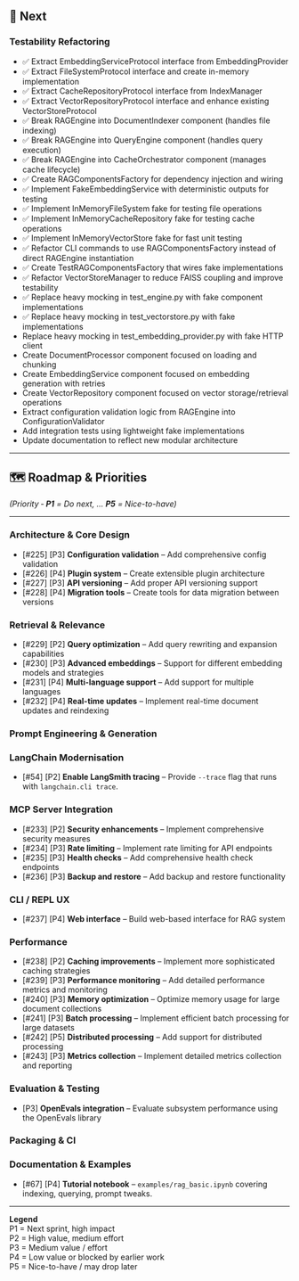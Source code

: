 ## 🚀 Next

### Testability Refactoring
- ✅ Extract EmbeddingServiceProtocol interface from EmbeddingProvider
- ✅ Extract FileSystemProtocol interface and create in-memory implementation
- ✅ Extract CacheRepositoryProtocol interface from IndexManager
- ✅ Extract VectorRepositoryProtocol interface and enhance existing VectorStoreProtocol
- ✅ Break RAGEngine into DocumentIndexer component (handles file indexing)
- ✅ Break RAGEngine into QueryEngine component (handles query execution)
- ✅ Break RAGEngine into CacheOrchestrator component (manages cache lifecycle)
- ✅ Create RAGComponentsFactory for dependency injection and wiring
- ✅ Implement FakeEmbeddingService with deterministic outputs for testing
- ✅ Implement InMemoryFileSystem fake for testing file operations
- ✅ Implement InMemoryCacheRepository fake for testing cache operations
- ✅ Implement InMemoryVectorStore fake for fast unit testing
- ✅ Refactor CLI commands to use RAGComponentsFactory instead of direct RAGEngine instantiation
- ✅ Create TestRAGComponentsFactory that wires fake implementations
- ✅ Refactor VectorStoreManager to reduce FAISS coupling and improve testability
- ✅ Replace heavy mocking in test_engine.py with fake component implementations
- ✅ Replace heavy mocking in test_vectorstore.py with fake implementations
- Replace heavy mocking in test_embedding_provider.py with fake HTTP client
- Create DocumentProcessor component focused on loading and chunking
- Create EmbeddingService component focused on embedding generation with retries
- Create VectorRepository component focused on vector storage/retrieval operations
- Extract configuration validation logic from RAGEngine into ConfigurationValidator
- Add integration tests using lightweight fake implementations
- Update documentation to reflect new modular architecture


---

## 🗺️ Roadmap & Priorities
*(Priority ‑ **P1** = Do next, … **P5** = Nice-to-have)*

---

### Architecture & Core Design

- [#225] [P3] **Configuration validation** – Add comprehensive config validation
- [#226] [P4] **Plugin system** – Create extensible plugin architecture
- [#227] [P3] **API versioning** – Add proper API versioning support
- [#228] [P4] **Migration tools** – Create tools for data migration between versions

### Retrieval & Relevance

- [#229] [P2] **Query optimization** – Add query rewriting and expansion capabilities
- [#230] [P3] **Advanced embeddings** – Support for different embedding models and strategies
- [#231] [P4] **Multi-language support** – Add support for multiple languages
- [#232] [P4] **Real-time updates** – Implement real-time document updates and reindexing

### Prompt Engineering & Generation

### LangChain Modernisation
- [#54] [P2] **Enable LangSmith tracing** – Provide `--trace` flag that runs with `langchain.cli trace`.


### MCP Server Integration

- [#233] [P2] **Security enhancements** – Implement comprehensive security measures
- [#234] [P3] **Rate limiting** – Implement rate limiting for API endpoints
- [#235] [P3] **Health checks** – Add comprehensive health check endpoints
- [#236] [P3] **Backup and restore** – Add backup and restore functionality


### CLI / REPL UX

- [#237] [P4] **Web interface** – Build web-based interface for RAG system

### Performance

- [#238] [P2] **Caching improvements** – Implement more sophisticated caching strategies
- [#239] [P3] **Performance monitoring** – Add detailed performance metrics and monitoring
- [#240] [P3] **Memory optimization** – Optimize memory usage for large document collections
- [#241] [P3] **Batch processing** – Implement efficient batch processing for large datasets
- [#242] [P5] **Distributed processing** – Add support for distributed processing
- [#243] [P3] **Metrics collection** – Implement detailed metrics collection and reporting

### Evaluation & Testing

- [P3] **OpenEvals integration** – Evaluate subsystem performance using the
  OpenEvals library



### Packaging & CI


### Documentation & Examples
- [#67] [P4] **Tutorial notebook** – `examples/rag_basic.ipynb` covering indexing, querying, prompt tweaks.

---

**Legend**  
P1 = Next sprint, high impact  
P2 = High value, medium effort  
P3 = Medium value / effort  
P4 = Low value or blocked by earlier work  
P5 = Nice-to-have / may drop later

